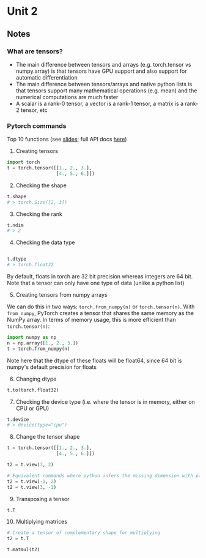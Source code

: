 # Unit 2

## Notes

### What are tensors?
- The main difference between tensors and arrays (e.g. torch.tensor vs numpy.array) is that tensors have GPU support and also support for automatic differentiation
- The main difference between tensors/arrays and native python lists is that tensors support many mathematical operations (e.g. mean) and the numerical computations are much faster
- A scalar is a rank-0 tensor, a vector is a rank-1 tensor, a matrix is a rank-2 tensor, etc

### Pytorch commands

Top 10 functions (see [slides](https://drive.google.com/file/d/1yFRPB9lnsq1QOzDknrNcEp9QgFSaTkRy/view); full API docs [here](https://pytorch.org/docs/stable/torch.html#tensors))
 
1. Creating tensors

```python
import torch
t = torch.tensor([[1., 2., 3.],
                  [4., 5., 6.]])
```

2. Checking the shape

```python
t.shape
# > torch.Size([2, 3])
```

3. Checking the rank

```python
t.ndim
# > 2
```

4. Checking the data type

```python

t.dtype
# > torch.float32
```

By default, floats in torch are 32 bit precision whereas integers are 64 bit. Note that a tensor can only have one type of data (unlike a python list)

5. Creating tensors from numpy arrays

We can do this in two ways: `torch.from_numpy(n)` or `torch.tensor(n)`. With `from_numpy`, PyTorch creates a tensor that shares the same memory as the NumPy array. In terms of memory usage, this is more efficient than `torch.tensor(n)`:

```python
import numpy as np
n = np.array([1., 2., 3.])
t = torch.from_numpy(n)
```

Note here that the dtype of these floats will be float64, since 64 bit is numpy's default precision for floats

6. Changing dtype

```python
t.to(torch.float32)
```

7. Checking the device type (i.e. where the tensor is in memory, either on CPU or GPU)

```python
t.device
# > device(type="cpu")
```

8. Change the tensor shape

```python
t = torch.tensor([[1., 2., 3.],
                  [4., 5., 6.]])

t2 = t.view(3, 2)

# Equivalent commands where python infers the missing dimension with placeholder -1 based on the number of elements in the tensor
t2 = t.view(-1, 2)
t2 = t.view(3, -1)
```

9. Transposing a tensor

```python
t.T
```

10. Multiplying matrices

```python
# Create a tensor of complementary shape for multiplying
t2 = t.T

t.matmul(t2)
```